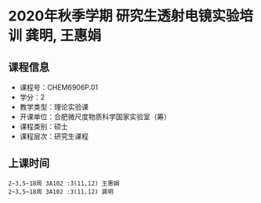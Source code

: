 # 2020年秋季学期 研究生透射电镜实验培训 龚明, 王惠娟






## 课程信息

- 课程号：CHEM6906P.01
- 学分：2
- 教学类型：理论实验课
- 开课单位：合肥微尺度物质科学国家实验室（筹）
- 课程类别：硕士
- 课程层次：研究生课程

## 上课时间

```
2~3,5~18周 3A102 :3(11,12) 王惠娟
2~3,5~18周 3A102 :3(11,12) 龚明
```

